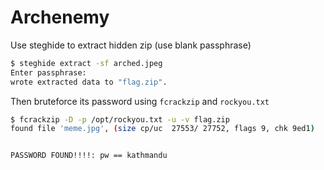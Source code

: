 # Archenemy

Use steghide to extract hidden zip (use blank passphrase)

```sh
$ steghide extract -sf arched.jpeg
Enter passphrase: 
wrote extracted data to "flag.zip".
```

Then bruteforce its password using `fcrackzip` and `rockyou.txt`

```sh
$ fcrackzip -D -p /opt/rockyou.txt -u -v flag.zip
found file 'meme.jpg', (size cp/uc  27553/ 27752, flags 9, chk 9ed1)


PASSWORD FOUND!!!!: pw == kathmandu
```


